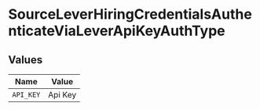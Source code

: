 # SourceLeverHiringCredentialsAuthenticateViaLeverApiKeyAuthType


## Values

| Name      | Value     |
| --------- | --------- |
| `API_KEY` | Api Key   |